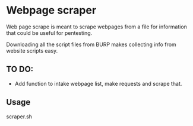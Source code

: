 # Webpage scraper

Web page scrape is meant to scrape webpages from a file for information that could be useful for pentesting.

Downloading all the script files from BURP makes collecting info from website scripts easy.

## TO DO: 

- Add function to intake webpage list, make requests and scrape that. 

## Usage

   scraper.sh <file>

















